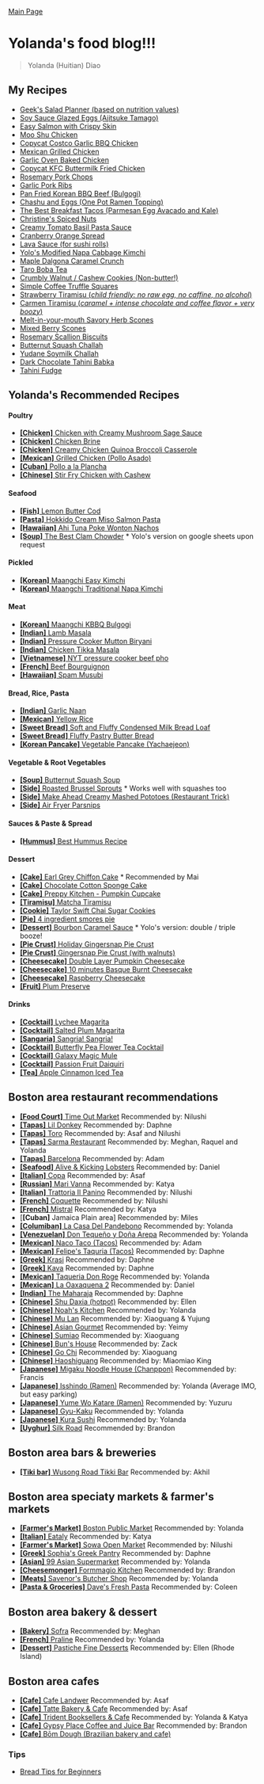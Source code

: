 [Main Page](https://yolanda-ht.github.io/YoloCookBlob/)

# Yolanda's food blog!!!

> Yolanda (Huitian) Diao

## My Recipes
- [Geek's Salad Planner (based on nutrition values)](Salad/Salad_Planner.md)
- [Soy Sauce Glazed Eggs (Ajitsuke Tamago)](Egg/Ajitsuke_Tamago.md)
- [Easy Salmon with Crispy Skin](Seafood/Easy_Salmon_with_Crispy_Skin.md)
- [Moo Shu Chicken](Poultry/Moo_Shu_Chicken.md)
- [Copycat Costco Garlic BBQ Chicken](Poultry/Copycat_Costco_Garlic_BBQ_Chicken.md)
- [Mexican Grilled Chicken](Poultry/Mexican_Grilled_Chicken.md)
- [Garlic Oven Baked Chicken](Poultry/Garlic_Oven_Baked_Chicken.md)
- [Copycat KFC Buttermilk Fried Chicken](Poultry/Copycat_KFC_Buttermilk_Fried_Chicken.md)
- [Rosemary Pork Chops](Meats/Rosemary_Pork_Chops.md)
- [Garlic Pork Ribs](Meats/Garlic_Pork_Ribs.md)
- [Pan Fried Korean BBQ Beef (Bulgogi)](Meats/Pan_Fried_Korean_BBQ_Beef.md)
- [Chashu and Eggs (One Pot Ramen Topping)](Meats/Chashu_and_Eggs.md)
- [The Best Breakfast Tacos (Parmesan Egg Avacado and Kale)](Meals/The_Best_Breakfast_Tacos.md)
- [Christine's Spiced Nuts](Snacks/Christines_Spiced_Nuts.md)
- [Creamy Tomato Basil Pasta Sauce](Sauces/Creamy_Tomato_Basil_Pasta_Sauce.md)
- [Cranberry Orange Spread](Sauces/Cranberry_Orange_Spread.md)
- [Lava Sauce (for sushi rolls)](Sauces/Lava_Sauce.md)
- [Yolo's Modified Napa Cabbage Kimchi](Pickled/Yolo_Napa_Cabbage_Kimchi.MD)
- [Maple Dalgona Caramel Crunch](Baked_or_Sweets/Maple_Dalgona_Caramel_Crunch.md)
- [Taro Boba Tea](Baked_or_Sweets/Taro_Boba_Tea.md)
- [Crumbly Walnut / Cashew Cookies (Non-butter!)](Baked_or_Sweets/Crumbly_Walnut_Cashew_Cookies.md)
- [Simple Coffee Truffle Squares](Baked_or_Sweets/Simple_Coffee_Truffle_Squares.md)
- [Strawberry Tiramisu (*child friendly: no raw egg, no caffine, no alcohol*)](Baked_or_Sweets/Strawberry_Tiramisu.md)
- [Carmen Tiramisu (*caramel + intense chocolate and coffee flavor + very boozy*)](Baked_or_Sweets/Carmen_Tiramisu.md)
- [Melt-in-your-mouth Savory Herb Scones](Baked_or_Sweets/Savory_Herb_Scones.md)
- [Mixed Berry Scones](Baked_or_Sweets/Sweet_Mixed_Berry_Scones.md)
- [Rosemary Scallion Biscuits](Baked_or_Sweets/Rosemary_Scallion_Biscuits.md)
- [Butternut Squash Challah](Bread/Butternut_Squash_Challah.md)
- [Yudane Soymilk Challah](Bread/Yudane_Soymilk_Challah.md)
- [Dark Chocolate Tahini Babka](Bread/Dark_Chocolate_Tahini_Babka.md)
- [Tahini Fudge](Baked_or_Sweets/Tahini_Fudge.md)

## Yolanda's Recommended Recipes
#### Poultry
- [**[Chicken]** Chicken with Creamy Mushroom Sage Sauce](https://www.simplyrecipes.com/recipes/chicken_breasts_with_mushroom_sage_sauce/)
- [**[Chicken]** Chicken Brine](https://www.recipetineats.com/chicken-brine-recipe/)
- [**[Chicken]** Creamy Chicken Quinoa Broccoli Casserole](https://pinchofyum.com/creamy-chicken-quinoa-broccoli-casserole)
- [**[Mexican]** Grilled Chicken (Pollo Asado)](https://keviniscooking.com/how-to-make-pollo-asado/)
- [**[Cuban]** Pollo a la Plancha](https://asassyspoon.com/pollo-a-la-plancha/)
- [**[Chinese]** Stir Fry Chicken with Cashew](https://youtu.be/a5y9V1Y1jjY)

#### Seafood
- [**[Fish]** Lemon Butter Cod](https://www.cookingclassy.com/lemon-butter-cod-recipe/)
- [**[Pasta]** Hokkido Cream Miso Salmon Pasta](https://www.masa.tw/%e7%b0%a1%e5%96%ae%e6%96%99%e7%90%86%e9%a3%9f%e8%ad%9c/%e7%be%a9%e5%a4%a7%e5%88%a9%e9%ba%b5%e9%a3%9f%e8%ad%9c-%e5%8c%97%e6%b5%b7%e9%81%93%e9%83%b7%e5%9c%9f%e9%a2%a8%e9%ae%ad%e9%ad%9a%e5%91%b3%e5%99%8c%e5%a5%b6%e6%b2%b9%e9%86%ac%e7%be%a9%e5%a4%a7%e5%88%a9.html)
- [**[Hawaiian]** Ahi Tuna Poke Wonton Nachos](https://lenaskitchenblog.com/ahi-tuna-poke-wonton-nachos/)
- [**[Soup]** The Best Clam Chowder](https://cooking.nytimes.com/recipes/1016717-the-best-clam-chowder) * Yolo's version on google sheets upon request

#### Pickled
- [**[Korean]** Maangchi Easy Kimchi](https://www.maangchi.com/recipe/easy-kimchi)
- [**[Korean]** Maangchi Traditional Napa Kimchi](https://www.maangchi.com/recipe/tongbaechu-kimchi)

#### Meat
- [**[Korean]** Maangchi KBBQ Bulgogi](https://www.maangchi.com/recipe/bulgogi)
- [**[Indian]** Lamb Masala](https://veenaazmanov.com/indian-slow-cooked-lamb-masala-aka-mutton-masala/)
- [**[Indian]** Pressure Cooker Mutton Biryani](https://youtu.be/0sAT8Gvm0Cs)
- [**[Indian]** Chicken Tikka Masala](https://tasty.co/recipe/homemade-chicken-tikka-masala)
- [**[Vietnamese]** NYT pressure cooker beef pho](https://cooking.nytimes.com/recipes/1017521-pressure-cooker-beef-pho)
- [**[French]** Beef Bourguignon](https://www.recipetineats.com/beef-bourguignon-beef-burgundy/)
- [**[Hawaiian]** Spam Musubi](https://www.favfamilyrecipes.com/musubi/)

#### Bread, Rice, Pasta
- [**[Indian]** Garlic Naan](https://www.cookwithmanali.com/restaurant-style-garlic-naan/)
- [**[Mexican]** Yellow Rice](https://www.favfamilyrecipes.com/super-easy-yellow-rice/)
- [**[Sweet Bread]** Soft and Fluffy Condensed Milk Bread Loaf](https://youtu.be/Ea6dX_h4HI0)
- [**[Sweet Bread]** Fluffy Pastry Butter Bread](https://youtu.be/g9rtAvEXfVc)
- [**[Korean Pancake]** Vegetable Pancake (Yachaejeon)](https://youtu.be/knxgR5esJu4)

#### Vegetable & Root Vegetables
- [**[Soup]** Butternut Squash Soup](https://www.loveandlemons.com/butternut-squash-soup/)
- [**[Side]** Roasted Brussel Sprouts](https://www.loveandlemons.com/roasted-brussels-sprouts/) * Works well with squashes too
- [**[Side]** Make Ahead Creamy Mashed Pototoes (Restaurant Trick)](https://www.recipetineats.com/make-ahead-creamy-mashed-potatoes-restaurant-trick/)
- [**[Side]** Air Fryer Parsnips](https://veggiedesserts.com/air-fryer-parsnips/)

#### Sauces & Paste & Spread
- [**[Hummus]** Best Hummus Recipe](https://cookieandkate.com/best-hummus-recipe/)

#### Dessert
- [**[Cake]** Earl Grey Chiffon Cake](https://www.youtube.com/watch?v=2IqQkouHYag) * Recommended by Mai
- [**[Cake]** Chocolate Cotton Sponge Cake](https://youtu.be/hNw6NaxNLLU)
- [**[Cake]** Preppy Kitchen - Pumpkin Cupcake](https://preppykitchen.com/pumpkin-spice-cupcakes/)
- [**[Tiramisu]** Matcha Tiramisu](https://youtu.be/KPro1gn8uX8)
- [**[Cookie]** Taylor Swift Chai Sugar Cookies](https://joythebaker.com/2021/11/taylor-swifts-chai-sugar-cookies/)
- [**[Pie]** 4 ingredient smores pie](https://www.foodnetwork.com/recipes/food-network-kitchen/4-ingredient-smores-pie-3364596)
- [**[Dessert]** Bourbon Caramel Sauce](https://www.goodlifeeats.com/caramel-sauce-with-vanilla-and-bourbon/) * Yolo's version: double / triple booze!
- [**[Pie Crust]** Holiday Gingersnap Pie Crust](https://www.allrecipes.com/recipe/240169/holiday-ginger-snap-crust/)
- [**[Pie Crust]** Gingersnap Pie Crust (with walnuts)](https://theviewfromgreatisland.com/how-to-make-a-gingersnap-pie-crust/)
- [**[Cheesecake]** Double Layer Pumpkin Cheesecake](https://www.allrecipes.com/recipe/13477/double-layer-pumpkin-cheesecake/)
- [**[Cheesecake]** 10 minutes Basque Burnt Cheesecake](https://youtu.be/jOzHvXv_rvM)
- [**[Cheesecake]** Raspberry Cheesecake](https://www.foodnetwork.com/recipes/ina-garten/raspberry-cheesecake-recipe-1942041)
- [**[Fruit]** Plum Preserve](https://www.frenchcreekfarmhouse.com/2021/11/plum-preserves.html)


#### Drinks
- [**[Cocktail]** Lychee Magarita](https://www.food.com/recipe/lychee-margarita-100344)
- [**[Cocktail]** Salted Plum Magarita](https://www.patrontequila.com/cocktails/patron-silver/salted-plum-margarita.html)
- [**[Sangaria]** Sangria! Sangria!](https://www.allrecipes.com/recipe/72612/sangria-sangria/)
- [**[Cocktail]** Butterfly Pea Flower Tea Cocktail](https://sugarandcloth.com/magic-color-changing-mint-julep-recipe/)
- [**[Cocktail]** Galaxy Magic Mule](https://www.gastronomblog.com/the-galaxy-magic-mule-a-vodka-moscow-mule/)
- [**[Cocktail]** Passion Fruit Daiquiri](https://senseandedibility.com/classic-passion-fruit-daiquiri/)
- [**[Tea]** Apple Cinnamon Iced Tea](https://tasty.co/recipe/apple-cinnamon-iced-tea)

## Boston area restaurant recommendations
- [**[Food Court]** Time Out Market](https://www.timeoutmarket.com/boston/) Recommended by: Nilushi
- [**[Tapas]** Lil Donkey](http://www.littledonkeybos.com/?utm_source=local&utm_medium=organic&utm_campaign=gmb) Recommended by: Daphne
- [**[Tapas]** Toro](https://www.toro-restaurant.com/) Recommended by: Asaf and Nilushi
- [**[Tapas]** Sarma Restaurant](https://www.sarmarestaurant.com/) Recommended by: Meghan, Raquel and Yolanda
- [**[Tapas]** Barcelona](https://barcelonawinebar.com/) Recommended by: Adam
- [**[Seafood]** Alive & Kicking Lobsters](http://places.singleplatform.com/alive--kicking-lobsters/menu?ref=google) Recommended by: Daniel
- [**[Italian]** Copa](https://www.coppaboston.com/) Recommended by: Asaf
- [**[Russian]** Mari Vanna](https://www.marivanna.ru/en/) Recommended by: Katya
- [**[Italian]** Trattoria Il Panino](https://www.trattoriailpanino.com/) Recommended by: Nilushi
- [**[French]** Coquette](https://www.frenchcoquette.com/) Recommended by: Nilushi
- [**[French]** Mistral](https://mistralbistro.com/) Recommended by: Katya
- [**[Cuban]** Jamaica Plain area] Recommended by: Miles
- [**[Columiban]** La Casa Del Pandebono](https://lacasadelpandebono.business.site/?utm_source=gmb&utm_medium=referral) Recommended by: Yolanda
- [**[Venezuelan]** Don Tequeño y Doña Arepa](https://www.clover.com/online-ordering/don-tequeo-y-doa-arepa-boston) Recommended by: Yolanda
- [**[Mexican]** Naco Taco (Tacos)](https://www.nacocentral.com/) Recommended by: Adam
- [**[Mexican]** Felipe's Taquria (Tacos)](https://www.felipesboston.com/) Recommended by: Daphne
- [**[Greek]** Krasi](https://krasiboston.com/?utm_source=google&utm_medium=organic&utm_campaign=Google_My_Business) Recommended by: Daphne
- [**[Greek]** Kava](https://kavaneotaverna.com/) Recommended by: Daphne
- [**[Mexican]** Taqueria Don Roge](http://taqueriadonroge.com/) Recommended by: Yolanda
- [**[Mexican]** La Oaxaquena 2](https://www.seamless.com/menu/la-oaxaquena-two-362-ferry-st-everett/3348886) Recommended by: Daniel
- [**[Indian]** The Maharaja](https://maharajaboston.com/) Recommended by: Daphne
- [**[Chinese]** Shu Daxia (hotpot)](https://www.yelp.com/biz/shu-daxia-hot-pot-boston-2) Recommended by: Ellen
- [**[Chinese]** Noah's Kitchen](https://www.noahs.kitchen/) Recommended by: Yolanda
- [**[Chinese]** Mu Lan](https://mulantaiwancambridge.com/) Recommended by: Xiaoguang & Yujung
- [**[Chinese]** Asian Gourmet](https://goo.gl/maps/oz9zHzUxkZFhZwXG8) Recommended by: Yeimy
- [**[Chinese]** Sumiao](https://www.sumiaohunan.com/) Recommended by: Xiaoguang
- [**[Chinese]** Bun's House](https://www.bunshouseeverettma.com/) Recommended by: Zack
- [**[Chinese]** Go Chi](http://places.singleplatform.com/go-chi/menu?ref=google) Recommended by: Xiaoguang
- [**[Chinese]** Haoshiguang](https://www.haoshiguangboston.com/) Recommended by: Miaomiao King
- [**[Japanese]** Migaku Noodle House (Chanppon)](https://migaku-noodle-house.business.site) Recommended by: Francis
- [**[Japanese]** Isshindo (Ramen)](https://www.isshindoramen.com) Recommended by: Yolanda (Average IMO, but easy parking)
- [**[Japanese]** Yume Wo Katare (Ramen)](https://goo.gl/maps/iTgFbnVs3ubs59uS7) Recommended by: Yuzuru
- [**[Japanese]** Gyu-Kaku](https://www.gyu-kaku.com/cambridge-harvard-square) Recommended by: Yolanda
- [**[Japanese]** Kura Sushi](https://kurasushi.com/locations/watertown-ma/) Recommended by: Yolanda
- [**[Uyghur]** Silk Road](https://www.silkroadcambridge.com/) Recommended by: Brandon


## Boston area bars & breweries
- [**[Tiki bar]** Wusong Road Tikki Bar](https://www.wusongroad.com/) Recommended by: Akhil

## Boston area speciaty markets & farmer's markets
- [**[Farmer's Market]** Boston Public Market](https://bostonpublicmarket.org/) Recommended by: Yolanda
- [**[Italian]** Eataly](https://www.eataly.com/us_en/stores/boston/) Recommended by: Katya
- [**[Farmer's Market]** Sowa Open Market](https://www.sowaboston.com/sowa-open-market/) Recommended by: Nilushi
- [**[Greek]** Sophia's Greek Pantry](http://www.sophiasgreekpantry.com/) Recommended by: Daphne
- [**[Asian]** 99 Asian Supermarket](https://www.yelp.com/biz/99-asian-supermarket-malden) Recommended by: Yolanda
- [**[Cheesemonger]** Formmagio Kitchen](https://www.formaggiokitchen.com/) Recommended by: Brandon
- [**[Meats]** Savenor's Butcher Shop](https://www.savenorsmarket.com/) Recommended by: Yolanda
- [**[Pasta & Groceries]** Dave's Fresh Pasta](https://www.davesfreshpasta.com/) Recommended by: Coleen

## Boston area bakery & dessert
- [**[Bakery]** Sofra](https://www.sofrabakery.com/) Recommended by: Meghan
- [**[French]** Praline](https://www.pralinepatisseries.com/) Recommended by: Yolanda
- [**[Dessert]** Pastiche Fine Desserts](https://pastichefinedesserts.com/) Recommended by: Ellen (Rhode Island)

## Boston area cafes
- [**[Cafe]** Cafe Landwer](https://www.landwercafe.com/) Recommended by: Asaf
- [**[Cafe]** Tatte Bakery & Cafe](https://tattebakery.com/) Recommended by: Asaf
- [**[Cafe]** Trident Booksellers & Cafe](https://www.tridentbookscafe.com/) Recommended by: Yolanda & Katya
- [**[Cafe]** Gypsy Place Coffee and Juice Bar](https://goo.gl/maps/GhsBWPCVwq3hEdyu8) Recommended by: Brandon
- [**[Cafe]** Bōm Dough (Brazilian bakery and cafe)](https://goo.gl/maps/f4SMkbkkaZfdk4Sv5)

### Tips
- [Bread Tips for Beginners](Bread/BreadTipsForBeginners.MD)
